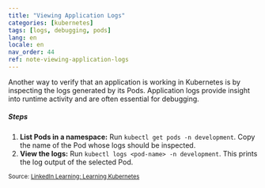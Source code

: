 ```yaml
---
title: "Viewing Application Logs"
categories: [kubernetes]
tags: [logs, debugging, pods]
lang: en
locale: en
nav_order: 44
ref: note-viewing-application-logs
---
```

Another way to verify that an application is working in Kubernetes is by inspecting the logs generated by its Pods. Application logs provide insight into runtime activity and are often essential for debugging.

##### Steps
1. **List Pods in a namespace:** Run `kubectl get pods -n development`. Copy the name of the Pod whose logs should be inspected.  
2. **View the logs:** Run `kubectl logs <pod-name> -n development`. This prints the log output of the selected Pod.  

<small> Source: [LinkedIn Learning: Learning Kubernetes](https://www.linkedin.com/learning/learning-kubernetes-16086900)</small>